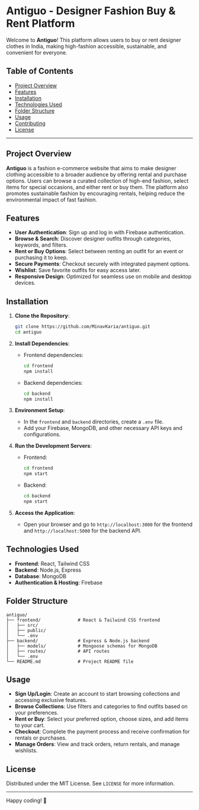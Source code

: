 # Antiguo - Designer Fashion Buy & Rent Platform

Welcome to **Antiguo**! This platform allows users to buy or rent designer clothes in India, making high-fashion accessible, sustainable, and convenient for everyone.

## Table of Contents
- [Project Overview](#project-overview)
- [Features](#features)
- [Installation](#installation)
- [Technologies Used](#technologies-used)
- [Folder Structure](#folder-structure)
- [Usage](#usage)
- [Contributing](#contributing)
- [License](#license)

---

## Project Overview

**Antiguo** is a fashion e-commerce website that aims to make designer clothing accessible to a broader audience by offering rental and purchase options. Users can browse a curated collection of high-end fashion, select items for special occasions, and either rent or buy them. The platform also promotes sustainable fashion by encouraging rentals, helping reduce the environmental impact of fast fashion.

## Features

- **User Authentication**: Sign up and log in with Firebase authentication.
- **Browse & Search**: Discover designer outfits through categories, keywords, and filters.
- **Rent or Buy Options**: Select between renting an outfit for an event or purchasing it to keep.
- **Secure Payments**: Checkout securely with integrated payment options.
- **Wishlist**: Save favorite outfits for easy access later.
- **Responsive Design**: Optimized for seamless use on mobile and desktop devices.

## Installation

1. **Clone the Repository**:
   ```bash
   git clone https://github.com/MinavKaria/antiguo.git
   cd antiguo
   ```

2. **Install Dependencies**:
   - Frontend dependencies:
     ```bash
     cd frontend
     npm install
     ```
   - Backend dependencies:
     ```bash
     cd backend
     npm install
     ```

3. **Environment Setup**:
   - In the `frontend` and `backend` directories, create a `.env` file.
   - Add your Firebase, MongoDB, and other necessary API keys and configurations.

4. **Run the Development Servers**:
   - Frontend:
     ```bash
     cd frontend
     npm start
     ```
   - Backend:
     ```bash
     cd backend
     npm start
     ```

5. **Access the Application**:
   - Open your browser and go to `http://localhost:3000` for the frontend and `http://localhost:5000` for the backend API.

## Technologies Used

- **Frontend**: React, Tailwind CSS
- **Backend**: Node.js, Express
- **Database**: MongoDB
- **Authentication & Hosting**: Firebase

## Folder Structure

```
antiguo/
├── frontend/              # React & Tailwind CSS frontend
│   ├── src/
│   ├── public/
│   └── .env
├── backend/               # Express & Node.js backend
│   ├── models/            # Mongoose schemas for MongoDB
│   ├── routes/            # API routes
│   └── .env
└── README.md              # Project README file
```

## Usage

- **Sign Up/Login**: Create an account to start browsing collections and accessing exclusive features.
- **Browse Collections**: Use filters and categories to find outfits based on your preferences.
- **Rent or Buy**: Select your preferred option, choose sizes, and add items to your cart.
- **Checkout**: Complete the payment process and receive confirmation for rentals or purchases.
- **Manage Orders**: View and track orders, return rentals, and manage wishlists.


## License

Distributed under the MIT License. See `LICENSE` for more information.

---

Happy coding! 🚀

